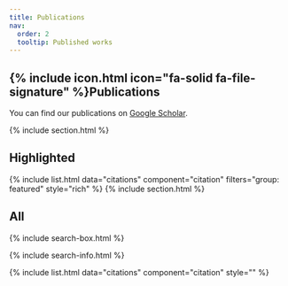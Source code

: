 ```yaml
---
title: Publications
nav:
  order: 2
  tooltip: Published works
---
```


## {% include icon.html icon="fa-solid fa-file-signature" %}Publications

You can find our publications on [Google Scholar](https://scholar.google.com/citations?user=3anVhr8AAAAJ&hl=en).

{% include section.html %}

## Highlighted
{%
  include list.html
  data="citations"
  component="citation"
  filters="group: featured"
  style="rich"
%}
{% include section.html %}

## All

{% include search-box.html %}

{% include search-info.html %}

{% include list.html data="citations" component="citation" style="" %}
